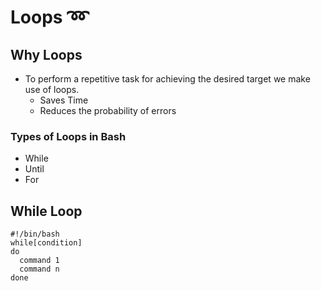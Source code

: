 # Loops ➿

## Why Loops

- To perform a repetitive task for achieving the desired target we make use of loops.
  - Saves Time
  - Reduces the probability of errors 

### Types of Loops in Bash

- While
- Until
- For


## While Loop

```
#!/bin/bash
while[condition]
do
  command 1
  command n
done
```
